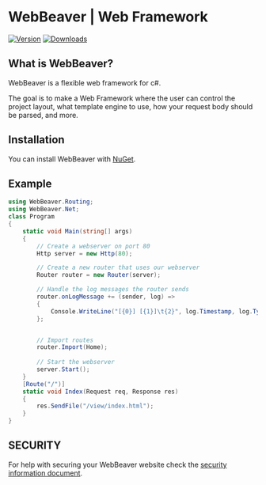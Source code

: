 # WebBeaver | Web Framework
[![Version](https://img.shields.io/nuget/v/WebBeaver)](https://www.nuget.org/packages/WebBeaver)
[![Downloads](https://img.shields.io/nuget/dt/WebBeaver)](https://www.nuget.org/packages/WebBeaver)

## What is WebBeaver?
WebBeaver is a flexible web framework for c#.

The goal is to make a Web Framework where the user can control the project layout, what template engine to use, how your request body should be parsed, and more.

## Installation

You can install WebBeaver with [NuGet](https://www.nuget.org/packages/WebBeaver).


## Example
```cs
using WebBeaver.Routing;
using WebBeaver.Net;
class Program
{
	static void Main(string[] args)
	{
		// Create a webserver on port 80
		Http server = new Http(80);

		// Create a new router that uses our webserver
		Router router = new Router(server);

		// Handle the log messages the router sends
		router.onLogMessage += (sender, log) =>
		{
			Console.WriteLine("[{0}] [{1}]\t{2}", log.Timestamp, log.Type, log.Message);
		};


		// Import routes
		router.Import(Home);
		
		// Start the webserver
		server.Start();
	}
	[Route("/")]
	static void Index(Request req, Response res)
	{
		res.SendFile("/view/index.html");
	}
}
```


## SECURITY

For help with securing your WebBeaver website check the [security information document](https://github.com/WebBeaver/WebBeaver/wiki/Security-Information-Document).

